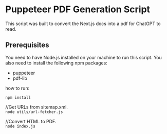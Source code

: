 # Puppeteer PDF Generation Script

This script was built to convert the Next.js docs into a pdf for ChatGPT to read.
## Prerequisites

You need to have Node.js installed on your machine to run this script. You also need to install the following npm packages:

- puppeteer
- pdf-lib

how to run:


```npm install```

//Get URLs from sitemap.xml.  
```node utils/url-fetcher.js```

//Convert HTML to PDF.  
```node index.js```
